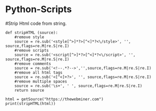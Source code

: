 # Python-Scripts

#Strip Html code from string.

    def stripHTML (source):
        #remove style
        source = re.sub('<style[^>]*?>[^<]*?<\/style>', '', source,flags=re.M|re.S|re.I)
        #remove scripts
        source = re.sub('<script[^>]*?>[^<]*?<\/script>', '', source,flags=re.M|re.S|re.I)
        #remove comments
        source = re.sub('<!--.*?-->','',source,flags=re.M|re.S|re.I)
        #remove all html tags
        source = re.sub('<[^<]+?>', '', source,flags=re.M|re.S|re.I)
        #remove multiple spaces
        source = re.sub('\s+', ' ', source,flags=re.M|re.S|re.I)
        return source
    
    html = getSource("https://thewebminer.com")
    print(stripHTML(html))


